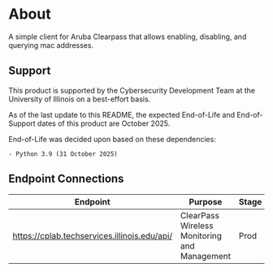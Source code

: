 # About

A simple client for Aruba Clearpass that allows enabling, disabling, and querying mac addresses.

## Support

This product is supported by the Cybersecurity Development Team at the University of Illinois on a best-effort basis.

As of the last update to this README, the expected End-of-Life and End-of-Support dates of this product are October 2025.

End-of-Life was decided upon based on these dependencies:

    - Python 3.9 (31 October 2025)


## Endpoint Connections

| Endpoint                                                                            | Purpose                                                | Stage | Access | Contact |
|-------------------------------------------------------------------------------------|--------------------------------------------------------|-------|--------|--------|
| https://cplab.techservices.illinois.edu/api/                                   | ClearPass Wireless Monitoring and Management           | Prod  | RW     | See [SecOpsTools Endpoint Connections](https://github.com/techservicesillinois/SecOps-Tools/blob/main/README.md#endpoint-connections) |
